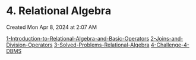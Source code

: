 # 4. Relational Algebra
Created Mon Apr 8, 2024 at 2:07 AM


[1-Introduction-to-Relational-Algebra-and-Basic-Operators](1-Introduction-to-Relational-Algebra-and-Basic-Operators.md)
[2-Joins-and-Division-Operators](2-Joins-and-Division-Operators.md)
[3-Solved-Problems-Relational-Algebra](3-Solved-Problems-Relational-Algebra.md)
[4-Challenge-4-DBMS](4-Challenge-4-DBMS.md)